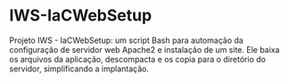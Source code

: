 # IWS-IaCWebSetup
Projeto IWS - IaCWebSetup: um script Bash para automação da configuração de servidor web Apache2 e instalação de um site. Ele baixa os arquivos da aplicação, descompacta e os copia para o diretório do servidor, simplificando a implantação.
